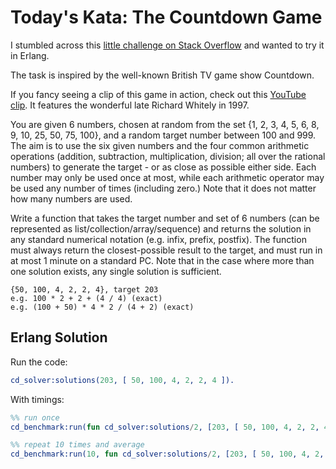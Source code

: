 # Today's Kata: The Countdown Game

I stumbled across this [little challenge on Stack Overflow](http://stackoverflow.com/questions/4586814/code-golf-countdown-number-game) and wanted to try it in Erlang.

The task is inspired by the well-known British TV game show Countdown.

If you fancy seeing a clip of this game in action, check out this [YouTube clip](http://www.youtube.com/watch?v=pfa3MHLLSWI). It features the wonderful late Richard Whitely in 1997.

You are given 6 numbers, chosen at random from the set {1, 2, 3, 4, 5, 6, 8, 9,
10, 25, 50, 75, 100}, and a random target number between 100 and 999. The aim
is to use the six given numbers and the four common arithmetic operations
(addition, subtraction, multiplication, division; all over the rational
numbers) to generate the target - or as close as possible either side. Each
number may only be used once at most, while each arithmetic operator may be
used any number of times (including zero.) Note that it does not matter how
many numbers are used.

Write a function that takes the target number and set of 6 numbers (can be
represented as list/collection/array/sequence) and returns the solution in any
standard numerical notation (e.g. infix, prefix, postfix). The function must
always return the closest-possible result to the target, and must run in at
most 1 minute on a standard PC. Note that in the case where more than one
solution exists, any single solution is sufficient.

    {50, 100, 4, 2, 2, 4}, target 203
    e.g. 100 * 2 + 2 + (4 / 4) (exact)
    e.g. (100 + 50) * 4 * 2 / (4 + 2) (exact)

## Erlang Solution

Run the code:

```erlang
cd_solver:solutions(203, [ 50, 100, 4, 2, 2, 4 ]).
```

With timings:

```erlang
%% run once
cd_benchmark:run(fun cd_solver:solutions/2, [203, [ 50, 100, 4, 2, 2, 4 ]]).

%% repeat 10 times and average
cd_benchmark:run(10, fun cd_solver:solutions/2, [203, [ 50, 100, 4, 2, 2, 4 ]]).
```
